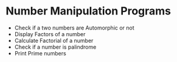 # Number Manipulation Programs

- Check if a two numbers are Automorphic or not
- Display Factors of a number
- Calculate Factorial of a number
- Check if a number is palindrome
- Print Prime numbers
